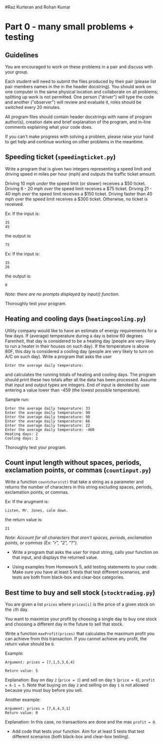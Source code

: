#Raz Kurteran and Rohan Kumar

# Part 0 - many small problems + testing  

## Guidelines

You are encouraged to work on these problems in a pair and discuss with your group. 

Each student will need to submit the files produced by their pair  (please list pair members names in the in the header docstring). You should work on one computer in the same physical location and collaborate on all problems;  splitting up work is not permitted. One person ("driver") will type the code and another ("observer") will review and evaluate it, roles should be switched every 20 minutes.

All program files should contain header docstrings with name of program author(s), creation date and brief explanation of the program,  and in-line  comments explaining what your code does.

If you can't make progress with solving a problem, please raise your hand to get help and continue working on other problems in the meantime.  

## Speeding ticket (```speedingticket.py```)
Write a program that is given two integers representing a speed limit and driving speed in miles per hour (mph) and outputs the traffic ticket amount.

Driving 10 mph *under* the speed limit (or slower) receives a  \$50 ticket. Driving 6 - 20 mph *over* the speed limit receives a \$75 ticket. Driving 21 - 40 mph *over* the speed limit receives a \$150 ticket. Driving faster than 40 mph over the speed limit receives a \$300 ticket. Otherwise, no ticket is received.

Ex: If the input is:
```
35
45
```
the output is:
```
75
```
Ex: If the input is:
```
35
26
```
the output is:
```
0
```
*Note: there are no prompts displayed by input() function.*

Thoroughly test your program. 

## Heating and cooling days (```heatingcooling.py```)

Utility company would like to have an estimate of energy requirements for a few days. If (average) temperature during a day is below 60 degrees Farenheit, that day is considered to be a heating day (people are very likely to run a heater in their houses on such day). If the temperature is above 80F, this day is considered a cooling day (people are very likely to turn on A/C on such day). Write a program that asks the user
```
Enter the average daily temperature:
```
and calculates the running totals of heating and cooling days. The program should print these two totals after all the data has been processed.
Assume that input and output types are integers. End of input is denoted by user entering a value lower than -459 (the lowest possible temperature).

Sample run:
```
Enter the average daily temperature: 33
Enter the average daily temperature: 90
Enter the average daily temperature: 98
Enter the average daily temperature: 66
Enter the average daily temperature: 22
Enter the average daily temperature: -460
Heating days: 2
Cooling days: 2
```
Thoroughly test your program. 

## Count input length without spaces, periods, exclamation points, or commas (```countinput.py```)
Write a function ```countchars(st)``` that take a string as a parameter and returns the number of characters in this string excluding spaces, periods, exclamation points, or commas.

Ex: If the arugment is:
```
Listen, Mr. Jones, calm down.
```
the return value is:
```
21
```

*Note: Account for all characters that aren't spaces, periods, exclamation points, or commas (Ex: "r", "2", "?").*

* Write a program that asks the user for input string, calls your function on that input, and displays the returned value.

* Using examples from Homework 5, add testing statements to your code. Make sure you have at least 5 tests that test different scenarios, and tests are both from black-box and clear-box categories. 



## Best time to buy and sell stock (```stocktrading.py```)

You are given a list ```prices``` where ```prices[i]``` is the price of a given stock on the ```i```th day.

You want to maximize your profit by choosing a single day to buy one stock and choosing a different day in the future to sell that stock.

Write a function ```maxProfit(prices)``` that calculates the maximum profit you can achieve from this transaction. If you cannot achieve any profit, the return value should be ```0```.

 

Example:
```
Argument: prices = [7,1,5,3,6,4]

Return value: 5
```
Explanation: Buy on day ```2``` (```price = 1```) and sell on day ```5``` (```price = 6```), ```profit = 6-1 = 5```.
Note that buying on day ```2``` and selling on day ```1``` is not allowed because you must buy before you sell.

Another example:

```
Argument: prices = [7,6,4,3,1]
Return value: 0
```
Explanation: In this case, no transactions are done and the max ```profit = 0```.
 
 
* Add code that tests your function. Aim for at least 5 tests that test different scenarios (both black-box and clear-box testing).  